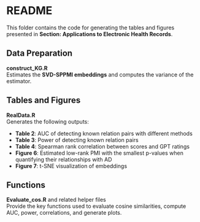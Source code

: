 # README

This folder contains the code for generating the tables and figures presented in **Section: Applications to Electronic Health Records**.

## Data Preparation
**construct_KG.R**  
Estimates the **SVD-SPPMI embeddings** and computes the variance of the estimator.

## Tables and Figures
**RealData.R**  
Generates the following outputs:  
- **Table 2**: AUC of detecting known relation pairs with different methods  
- **Table 3**: Power of detecting known relation pairs  
- **Table 4**: Spearman rank correlation between scores and GPT ratings  
- **Figure 6**: Estimated low-rank PMI with the smallest p-values when quantifying their relationships with AD  
- **Figure 7**: t-SNE visualization of embeddings  

## Functions
**Evaluate_cos.R** and related helper files  
Provide the key functions used to evaluate cosine similarities, compute AUC, power, correlations, and generate plots.
